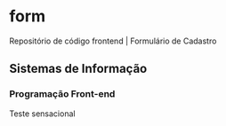 # form
Repositório de código frontend | Formulário de Cadastro
<h2>Sistemas de Informação</h2>
<h3>Programação Front-end</h3>

<p>Teste sensacional</p>